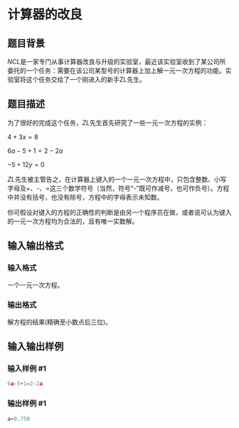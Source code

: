 # 计算器的改良 

## 题目背景

$NCL$是一家专门从事计算器改良与升级的实验室，最近该实验室收到了某公司所委托的一个任务：需要在该公司某型号的计算器上加上解一元一次方程的功能。实验室将这个任务交给了一个刚进入的新手ZL先生。

## 题目描述

为了很好的完成这个任务，$ZL$先生首先研究了一些一元一次方程的实例：

$4+3x=8$

$6a-5+1=2-2a$

$-5+12y=0$

$ZL$先生被主管告之，在计算器上键入的一个一元一次方程中，只包含整数、小写字母及+、-、=这三个数学符号（当然，符号“-”既可作减号，也可作负号）。方程中并没有括号，也没有除号，方程中的字母表示未知数。

你可假设对键入的方程的正确性的判断是由另一个程序员在做，或者说可认为键入的一元一次方程均为合法的，且有唯一实数解。

## 输入输出格式

### 输入格式

一个一元一次方程。

### 输出格式

解方程的结果(精确至小数点后三位)。

## 输入输出样例

### 输入样例 #1

```cpp
6a-5+1=2-2a

```
### 输出样例 #1

```cpp
a=0.750
```


